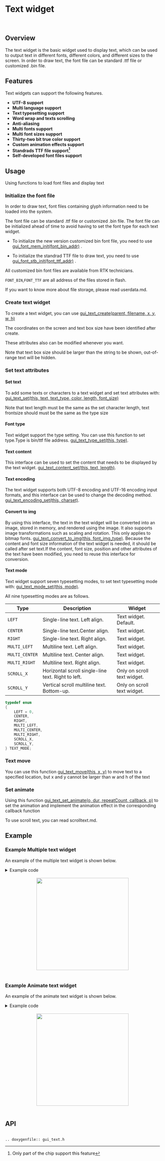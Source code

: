 # Text widget

<br>

## Overview

The text widget is the basic widget used to display text, which can be used to output text in different fonts, different colors, and different sizes to the screen. In order to draw text, the font file can be standard .ttf file or customized .bin file.

## Features

Text widgets can support the following features.

+ **UTF-8 support**
+ **Multi language support**
+ **Text typesetting support**
+ **Word wrap and texts scrolling**
+ **Anti-aliasing**
+ **Multi fonts support**
+ **Multi font sizes support**
+ **Thirty-two bit true color support**
+ **Custom animation effects support**
+ **Standrads TTF file support[^1]**
+ **Self-developed font files support**

[^1]: Only part of the chip support this feature

## Usage

Using functions to load font files and display text

### Initialize the font file

In order to draw text, font files containing glyph information need to be loaded into the system.

The font file can be standard .ttf file or customized .bin file. The font file can be initialized ahead of time to avoid having to set the font type for each text widget.

+ To initialize the new version customized bin font file, you need to use [gui_font_mem_init(font_bin_addr)](#api) .

+ To initialize the standrad TTF file to draw text, you need to use [gui_font_stb_init(font_ttf_addr)](#api) .

All customized bin font files are available from RTK technicians.

`FONT_BIN`,`FONT_TTF` are all address of the files stored in flash.

If you want to know more about file storage, please read userdata.md.

### Create text widget

To create a text widget, you can use [gui_text_create(parent, filename, x, y, w, h)](#api)

The coordinates on the screen and text box size have been identified after create.

These attributes also can be modified whenever you want.

Note that text box size should be larger than the string to be shown, out-of-range text will be hidden.

### Set text attributes

#### Set text

To add some texts or characters to a text widget and set text attributes with: [gui_text_set(this, text, text_type, color, length, font_size)](#api)

Note that text length must be the same as the set character length, text frontsize should must be the same as the type size

#### Font type

Text widget support the type setting. You can use this function to set type.Type is bin/ttf file address.
[gui_text_type_set(this, type)](#api).

#### Text content

This interface can be used to set the content that needs to be displayed by the text widget.
[gui_text_content_set(this, text, length)](#api).

#### Text encoding

The text widget supports both UTF-8 encoding and UTF-16 encoding input formats, and this interface can be used to change the decoding method.
[gui_text_encoding_set(this, charset)](#api).

#### Convert to img

By using this interface, the text in the text widget will be converted into an image, stored in memory, and rendered using the image. It also supports image transformations such as scaling and rotation. This only applies to bitmap fonts.
[gui_text_convert_to_img(this, font_img_type)](#api).
Because the content and font size information of the text widget is needed, it should be called after set text.If the content, font size, position and other attributes of the text have been modified, you need to reuse this interface for conversion.

#### Text mode

Text widget support seven typesetting modes, to set text typesetting mode with: [gui_text_mode_set(this, mode)](#api).

All nine typesetting modes are as follows.

|Type|Description|Widget|
|--|--|--|
|`LEFT`|Single-line text. Left align. |Text widget. Default.|
|`CENTER`|Single-line text.Center align.|Text widget.|
|`RIGHT`|Single-line text. Right align.|Text widget.|
|`MULTI_LEFT`|Multiline text. Left align.|Text widget.|
|`MULTI_CENTER`|Multiline text. Center align.|Text widget.|
|`MULTI_RIGHT`|Multiline text. Right align.|Text widget.|
|`SCROLL_X`|Horizontal scroll single-line text. Right to left.|Only on scroll text widget.|
|`SCROLL_Y`|Vertical scroll multiline text. Bottom-up.|Only on scroll text widget.|

```C
typedef enum
{
    LEFT = 0,
    CENTER,
    RIGHT,
    MULTI_LEFT,
    MULTI_CENTER,
    MULTI_RIGHT,
    SCROLL_X,
    SCROLL_Y,
} TEXT_MODE;
```

### Text move

You can use this function [gui_text_move(this, x, y)](#api) to move text to a specified location, but x and y cannot be larger than w and h of the text

### Set animate

Using this function [gui_text_set_animate(o, dur, repeatCount, callback, p)](#api) to set the animation and implement the animation effect in the corresponding callback function

To use scroll text, you can read scrolltext.md.

## Example

### Example Multiple text widget

An example of the multiple text widget is shown below.

<details> <summary>Example code</summary>

```C
#include "string.h"
#include "gui_obj.h"
#include "guidef.h"
#include "gui_text.h"
#include "draw_font.h"
#include "gui_app.h"
#include "rtk_gui_resource.h"

static char chinese[6] =
{
    0xE4, 0xB8, 0xAD,
    0xE6, 0x96, 0x87
};
static void app_launcher_ui_design(gui_app_t *app)
{
    gui_font_mem_init(HARMONYOS_SIZE24_BITS1_FONT_BIN);
    gui_font_mem_init(HARMONYOS_SIZE16_BITS4_FONT_BIN);
    gui_font_mem_init(HARMONYOS_SIZE32_BITS1_FONT_BIN);
    gui_font_mem_init(SIMKAI_SIZE24_BITS4_FONT_BIN);

    void *screen = &app->screen;

    gui_text_t *text1 = gui_text_create(screen,  "text1",  10, 10, 100, 50);
    gui_text_set(text1, chinese, GUI_FONT_SRC_BMP, APP_COLOR_WHITE, strlen(chinese), 24);
    gui_text_type_set(text1, HARMONYOS_SIZE24_BITS1_FONT_BIN);
    gui_text_mode_set(text1, LEFT);

    gui_text_t *text2 = gui_text_create(screen,  "text2",  0, 50, 300, 50);
    gui_text_set(text2, "english", GUI_FONT_SRC_BMP, APP_COLOR_RED, 7, 16);
    gui_text_type_set(text2, HARMONYOS_SIZE16_BITS4_FONT_BIN);
    gui_text_mode_set(text2, LEFT);

    char *string = "TEXT_WIDGET";
    gui_text_t *text3 = gui_text_create(screen,  "text3",  0, 90, 300, 50);
    gui_text_set(text3, string, GUI_FONT_SRC_BMP, APP_COLOR_BLUE, strlen(string), 32);
    gui_text_type_set(text3, HARMONYOS_SIZE32_BITS1_FONT_BIN);
    gui_text_mode_set(text3, CENTER);

    gui_text_t *text4 = gui_text_create(screen,  "text4",  0, 150, 100, 200);
    gui_text_set(text4, "ABCDEFGHIJKLMNOPQRSTUVWXYZ", GUI_FONT_SRC_BMP, gui_rgb(0, 0xff, 0xff), 24, 24);
    gui_text_type_set(text4, SIMKAI_SIZE24_BITS4_FONT_BIN);
    gui_text_mode_set(text4, MULTI_CENTER);
}

```

</details></br>

<center><img  width="300" src= "https://foruda.gitee.com/images/1694429576419596614/3cc7bc43_9325830.png "/></center></br>

### Example Animate text widget

An example of the animate text widget is shown below.

<details> <summary>Example code</summary>

```C
#include "root_image_hongkong/ui_resource.h"
#include "string.h"
#include "gui_obj.h"
#include "guidef.h"
#include "gui_text.h"
#include "draw_font.h"

void change_text_cb(gui_text_t *obj)
{
    if (obj->animate->current_frame > 0 && obj->animate->current_frame < 50)
    {
        gui_text_move(obj, 50, 150);
        obj->utf_8 = "123456789";
    }
    else if (obj->animate->current_frame > 50 && obj->animate->current_frame < 100)
    {
        gui_text_move(obj, 200, 150);
        obj->utf_8 = "987654321";

    }
    else
    {
        gui_text_move(obj, 125, 50);
        obj->utf_8 = "abcdefghi";
    }
}

void page_tb_activity(void *parent)
{
    gui_font_mem_init(SIMKAI_SIZE24_BITS4_FONT_BIN);

    gui_text_t *text = gui_text_create(parent,  "text",  0, 0, 100, 200);
    gui_text_set(text, "ABCDEFGHI", GUI_FONT_SRC_BMP, APP_COLOR_RED, 9, 24);
    gui_text_type_set(text, SIMKAI_SIZE24_BITS4_FONT_BIN);
    gui_text_mode_set(text, MULTI_CENTER);
    gui_text_set_animate(text, 5000, 15, change_text_cb, text);
}

```

</details></br>

<center><img width="300" src= "https://foruda.gitee.com/images/1701077306172011299/b0206172_13674272.gif "/></center>

<br>

## API

```eval_rst

.. doxygenfile:: gui_text.h

```
